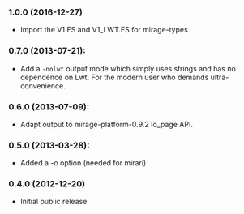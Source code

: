 ### 1.0.0 (2016-12-27)

* Import the V1.FS and V1_LWT.FS for mirage-types

### 0.7.0 (2013-07-21):

* Add a `-nolwt` output mode which simply uses strings and has
  no dependence on Lwt.  For the modern user who demands ultra-convenience.

### 0.6.0 (2013-07-09):

* Adapt output to mirage-platform-0.9.2 Io_page API.

### 0.5.0 (2013-03-28):

* Added a -o option (needed for mirari)

### 0.4.0 (2012-12-20)

* Initial public release
